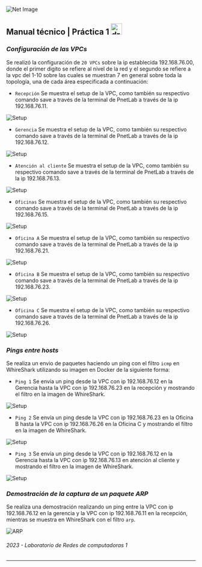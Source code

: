 ![Net Image](https://www.tokioschool.com/wp-content/uploads/2021/05/TOKIOBLOG-tipos-de-redes-informaticas-0123.jpg "Banner | Network Image")

## Manual técnico | Práctica 1 <img src="https://media.tenor.com/dHk-LfzHrtwAAAAi/linux-computer.gif" alt="drawing" width="30"/>

### _Configuración de las VPCs_
Se realizó la configuración de `20 VPCs` sobre la ip establecida 192.168.76.00, donde el primer digito se refiere al nivel de la red y el segundo se refiere a la vpc del 1-10 sobre las cuales se muestran 7 en general sobre toda la topología, una de cada área especificada a continuación:

- `Recepción` Se muestra el setup de la VPC, como también su respectivo comando save a través de la terminal de PnetLab a través de la ip 192.168.76.11.

![Setup](/images/setup_00.png)

- `Gerencia` Se muestra el setup de la VPC, como también su respectivo comando save a través de la terminal de PnetLab a través de la ip 192.168.76.12.

![Setup](/images/setup_01.png)

- `Atención al cliente` Se muestra el setup de la VPC, como también su respectivo comando save a través de la terminal de PnetLab a través de la ip 192.168.76.13.

![Setup](/images/setup_04.png)

- `Oficinas` Se muestra el setup de la VPC, como también su respectivo comando save a través de la terminal de PnetLab a través de la ip 192.168.76.15.

![Setup](/images/setup_05.png)

- `Oficina A` Se muestra el setup de la VPC, como también su respectivo comando save a través de la terminal de PnetLab a través de la ip 192.168.76.21.

![Setup](/images/setup_06.png)

- `Oficina B` Se muestra el setup de la VPC, como también su respectivo comando save a través de la terminal de PnetLab a través de la ip 192.168.76.23.

![Setup](/images/setup_02.png)

- `Oficina C` Se muestra el setup de la VPC, como también su respectivo comando save a través de la terminal de PnetLab a través de la ip 192.168.76.26.

![Setup](/images/setup_03.png)

### _Pings entre hosts_

Se realiza un envio de paquetes haciendo un ping con el filtro `icmp` en WhireShark utilizando su imagen en Docker de la siguiente forma:

- `Ping 1` Se envía un ping desde la VPC con ip 192.168.76.12 en la Gerencia hasta la VPC con ip 192.168.76.23 en la recepción y mostrando el filtro en la imagen de WhireShark.

![Setup](/images/icmp_00.png)

- `Ping 2` Se envía un ping desde la VPC con ip 192.168.76.23 en la Oficina B hasta la VPC con ip 192.168.76.26 en la Oficina C y mostrando el filtro en la imagen de WhireShark.

![Setup](/images/icmp_01.png)

- `Ping 3` Se envía un ping desde la VPC con ip 192.168.76.12 en la Gerencia hasta la VPC con ip 192.168.76.13 en atención al cliente y mostrando el filtro en la imagen de WhireShark.

![Setup](/images/icmp_02.png)

### _Demostración de la captura de un paquete ARP_
Se realiza una demostración realizando un ping entre la VPC con ip 192.168.76.12 en la gerencia y la VPC con ip 192.168.76.11 en la recepción, mientras se muestra en WhireShark con el filtro `arp`.

![ARP](/images/arp_00.png)

###### _2023 - Laboratorio de Redes de computadoras 1_
---
